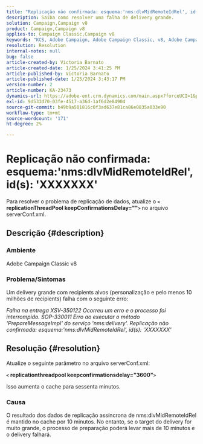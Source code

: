 ```yaml
---
title: "Replicação não confirmada: esquema:'nms:dlvMidRemoteIdRel', id(s): 'XXXXXXX'"
description: Saiba como resolver uma falha de delivery grande.
solution: Campaign,Campaign v8
product: Campaign,Campaign v8
applies-to: Campaign Classic,Campaign v8
keywords: "KCS, Adobe Campaign, Adobe Campaign Classic, v8, Adobe Campaign Classic v8"
resolution: Resolution
internal-notes: null
bug: false
article-created-by: Victoria Barnato
article-created-date: 1/25/2024 3:41:25 PM
article-published-by: Victoria Barnato
article-published-date: 1/25/2024 3:43:17 PM
version-number: 2
article-number: KA-23473
dynamics-url: https://adobe-ent.crm.dynamics.com/main.aspx?forceUCI=1&pagetype=entityrecord&etn=knowledgearticle&id=9dde9e2c-98bb-ee11-a569-6045bd006a22
exl-id: 9d533d70-03fe-4517-a36d-1af6d2e84904
source-git-commit: b49b9a501816c0f3ad637e81ca86e0835a033e90
workflow-type: tm+mt
source-wordcount: '171'
ht-degree: 2%

---
```


# Replicação não confirmada: esquema:&#39;nms:dlvMidRemoteIdRel&#39;, id(s): &#39;XXXXXXX&#39;


Para resolver o problema de replicação de dados, atualize o <b>`<` replicationThreadPool keepConfirmationsDelay=&quot;&quot;`>` </b> no arquivo serverConf.xml.

## Descrição {#description}


### Ambiente

Adobe Campaign Classic v8

### Problema/Sintomas

Um delivery grande com recipients alvos (personalização e pelo menos 10 milhões de recipients) falha com o seguinte erro:

*Falha na entrega XSV-350122 Ocorreu um erro e o processo foi interrompido. SOP-330011 Erro ao executar o método &#39;PrepareMessageImpl&#39; do serviço &#39;nms:delivery&#39;. Replicação não confirmada: esquema:&#39;nms:dlvMidRemoteIdRel&#39;, id(s): &#39;XXXXXXX&#39;*


## Resolução {#resolution}


Atualize o seguinte parâmetro no arquivo serverConf.xml:

<b>`<` replicationthreadpool keepconfirmationsdelay=&quot;3600&quot;`>` </b>

Isso aumenta o cache para sessenta minutos.

### Causa

O resultado dos dados de replicação assíncrona de nms:dlvMidRemoteIdRel é mantido no cache por 10 minutos. No entanto, se o target do delivery for muito grande, o processo de preparação poderá levar mais de 10 minutos e o delivery falhará.

